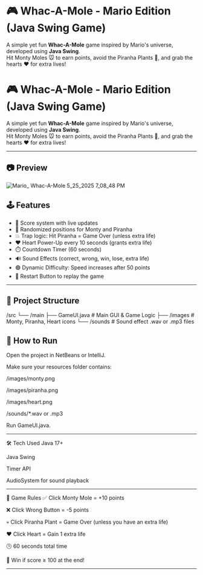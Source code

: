 # 🎮 Whac-A-Mole - Mario Edition (Java Swing Game)

A simple yet fun **Whac-A-Mole** game inspired by Mario's universe, developed using **Java Swing**.  
Hit Monty Moles 🐭 to earn points, avoid the Piranha Plants 🌱, and grab the hearts ❤️ for extra lives!
# 🎮 Whac-A-Mole - Mario Edition (Java Swing Game)

A simple yet fun **Whac-A-Mole** game inspired by Mario's universe, developed using **Java Swing**.  
Hit Monty Moles 🐭 to earn points, avoid the Piranha Plants 🌱, and grab the hearts ❤️ for extra lives!

---
## 📷 Preview

![Mario_ Whac-A-Mole 5_25_2025 7_08_48 PM](https://github.com/user-attachments/assets/9d880c66-bc50-4a00-85ef-a9fd3e83dae2)

## 🕹️ Features

- 🎯 Score system with live updates
- 🧠 Randomized positions for Monty and Piranha
- 💥 Trap logic: Hit Piranha = Game Over (unless extra life)
- ❤️ Heart Power-Up every 10 seconds (grants extra life)
- ⏱️ Countdown Timer (60 seconds)
- 🔊 Sound Effects (correct, wrong, win, lose, extra life)
- 🟢 Dynamic Difficulty: Speed increases after 50 points
- 🔁 Restart Button to replay the game

---
## 📂 Project Structure
/src
└── /main
├── GameUI.java # Main GUI & Game Logic
├── /images # Monty, Piranha, Heart icons
└── /sounds # Sound effect .wav or .mp3 files
## 🚀 How to Run
Open the project in NetBeans or IntelliJ.

Make sure your resources folder contains:

/images/monty.png

/images/piranha.png

/images/heart.png

/sounds/*.wav or .mp3

Run GameUI.java.

-----

🛠️ Tech Used
Java 17+

Java Swing

Timer API

AudioSystem for sound playback

-------
📖 Game Rules
✅ Click Monty Mole = +10 points

❌ Click Wrong Button = -5 points

💀 Click Piranha Plant = Game Over (unless you have an extra life)

❤️ Click Heart = Gain 1 extra life

🕒 60 seconds total time

🏁 Win if score ≥ 100 at the end!

-----

